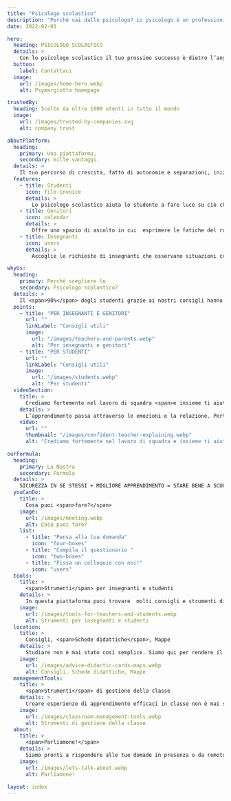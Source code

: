 ```yaml
---
title: "Psicologo scolastico"
description: "Perché vai dallo psicologo? Lo psicologo è un professionista del benessere psicofisico, qualificato nel fornire supporto in presenza o a distanza."
date: 2022-02-01

hero: 
  heading: PSICOLOGO SCOLASTICO
  details: > 
    Con lo psicologo scolastico il tuo prossimo successo è dietro l’angolo
  button:
    label: Contattaci
  image: 
    url: /images/home-hero.webp
    alt: Psymargiotta homepage

trustedBy:
  heading: Scelto da oltre 1000 utenti in tutto il mondo
  image: 
    url: /images/trusted-by-companies.svg
    alt: company trust

aboutPlatform:
  heading:
    primary: Una piattaforma, 
    secondary: mille vantaggi.
  details: >
    Il tuo percorso di crescita, fatto di autonomie e separazioni, inizia proprio nella scuola. Lo psicologo scolastico ti aiuta a gestire al meglio!
  features:
    - title: Studenti
      icon: file-invoice
      details: >
        Lo psicologo scolastico aiuta lo studente a fare luce su ciò che sta vivendo e a costruisce con lui un percorso per stare meglio, affrontando il problema in modo personalizzato
    - title: Genitori
      icon: calendar
      details: >
        Offre uno spazio di ascolto in cui  esprimere le fatiche del ruolo genitoriale e gettare le basi per la creazione di un rapporto di fiducia con la scuola nella crescita dei propri figli.
    - title: Insegnanti
      icon: users
      details: >
        Accoglie le richieste di insegnanti che osservano situazioni critiche o che desiderano un feedback rispetto alla gestione di casi delle loro classi

whyUs:
  heading:
    primary: Perchè scegliere lo
    secondary: Psicologo scolastico?
  details: >
    Il <span>90%</span> degli studenti grazie ai nostri consigli hanno risolto i loro problemi scolastici 
  points:
    - title: "PER INSEGNANTI E GENITORI"
      url: ""
      linkLabel: "Consigli utili"
      image:
        url: "/images/teachers-and-parents.webp"
        alt: "Per insegnanti e genitori"
    - title: "PER STUDENTI"
      url: ""
      linkLabel: "Consigli utili"
      image:
        url: "/images/students.webp"
        alt: "Per studenti"
  videoSection:
    title: >
      Crediamo fortemente nel lavoro di squadra <span>e insieme ti aiuteremo a vincere ogni sfida </span>
    details: >
      L’apprendimento passa attraverso le emozioni e la relazione. Pertanto ti aiuteremo a lavorare sul terreno delle emozioni per migliorare la tua esperienza scolastica.
    video:
      url: ""
      thumbnail: "/images/confident-teacher-explaining.webp"
      alt: "Crediamo fortemente nel lavoro di squadra e insieme ti aiuteremo a vincere ogni sfida "

ourFormula:
  heading:
    primary: La Nostra
    secondary: Formula
  details: >
    SICUREZZA IN SE STESSI + MIGLIORE APPRENDIMENTO = STARE BENE A SCUOLA
  youCanDo:
    title: >
      Cosa puoi <span>fare?</span>
    image:
      url: /images/meeting.webp
      alt: Cosa puoi fare?
    list:
      - title: "Pensa alla tua domanda"
        icon: "four-boxes"
      - title: "Compila il questionario "
        icon: "two-boxes"
      - title: "Fissa un colloquio con noi!"
        icon: "users"
  tools:
    title: >
      <span>Strumenti</span> per insegnanti e studenti
    details: >
      In questa piattaforma puoi trovare  molti consigli e strumenti didattici costruiti per essere distribuiti e utilizzati durante le lezioni.
    image:
      url: /images/tools-for-teachers-and-students.webp
      alt: Strumenti per insegnanti e studenti
  location:
    title: >
      Consigli, <span>Schede didattiche</span>, Mappe 
    details: >
      Studiare non è mai stato così semplice. Siamo qui per rendere il tuo apprendimento divertente e stimolante.
    image:
      url: /images/advice-didactic-cards-maps.webp
      alt: Consigli, Schede didattiche, Mappe
  managementTools:
    title: >
      <span>Strumenti</span> di gestione della classe
    details: >
      Creare esperienze di apprendimento efficaci in classe non è mai stato semplice… oggi più che mai! Lo psicologo scolastico ti aiuta a trovare la strada giusta  per “contribuire” a migliorare il livello di motivazione di ogni studente.
    image:
      url: /images/classroom-management-tools.webp
      alt: Strumenti di gestione della classe
  about:
    title: >
      <span>Parliamone!</span>
    details: >
      Siamo pronti a rispondere alle tue domade in presenza o da remoto, cerchiamo insieme la soluzione al tuo problema.
    image:
      url: /images/lets-talk-about.webp
      alt: Parliamone!

layout: index
---
```


